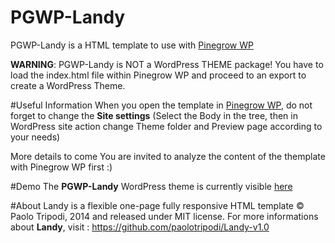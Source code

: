 # PGWP-Landy
PGWP-Landy is a HTML template to use with [Pinegrow WP](http://pinegrow.com/wordpress-theme-builder.html "http://pinegrow.com/wordpress-theme-builder.html")


**WARNING**: PGWP-Landy is NOT a WordPress THEME package!
You have to load the index.html file within Pinegrow WP and proceed to an export to create a WordPress Theme.

#Useful Information
When you open the template in [Pinegrow WP](http://pinegrow.com/wordpress-theme-builder.html "http://pinegrow.com/wordpress-theme-builder.html"), do not forget to change the **Site settings** (Select the Body in the tree, then in WordPress site action change Theme folder and Preview page according to your needs)

More details to come
You are invited to analyze the content of the themplate with Pinegrow WP first :)

#Demo
The **PGWP-Landy** WordPress theme is currently visible [here](http://www.pgwp.batsteek.fr/ "http://www.pgwp.batsteek.fr/")

#About
Landy is a flexible one-page fully responsive HTML template © Paolo Tripodi, 2014 and released under MIT license.
For more informations about **Landy**, visit : https://github.com/paolotripodi/Landy-v1.0
